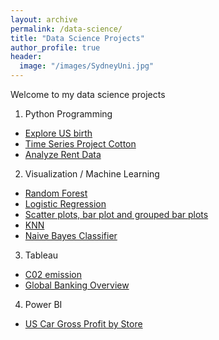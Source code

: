 ```yaml
---
layout: archive
permalink: /data-science/
title: "Data Science Projects"
author_profile: true
header:
  image: "/images/SydneyUni.jpg"
---
```

Welcome to my data science projects

1. Python Programming
* [Explore US birth](https://github.com/pphamnham/Phu-PythonProject/blob/master/Explore%20US%20Birth.ipynb)
* [Time Series Project Cotton](https://github.com/pphamnham/Phu-PythonProject/blob/master/Time%20Series%20Project%20Cotton%20-%20Production%20Volume.ipynb)
* [Analyze Rent Data](https://github.com/pphamnham/Phu-PythonProject/blob/master/analyze_visualize_rent_data.ipynb)
2. Visualization / Machine Learning
* [Random Forest](https://github.com/pphamnham/Phu-MachineLearning/blob/master/RandomForest_Final.ipynb)
* [Logistic Regression](https://github.com/pphamnham/Phu-MachineLearning/blob/master/LogisticRegression_Final.ipynb)
* [Scatter plots, bar plot and grouped bar plots](/viz01/)
* [KNN](/viz02/)
* [Naive Bayes Classifier](https://github.com/pphamnham/Phu-MachineLearning/blob/master/NaivesBayes_final.ipynb)
3. Tableau
* [C02 emission](https://public.tableau.com/views/ExploratorydataanalysisworldC02emission_piechart/Dashboard1?:display_count=y&:origin=viz_share_link)
* [Global Banking Overview](https://public.tableau.com/views/Globalbankinglandscape/Dashboard1?:display_count=y&:origin=viz_share_link)
4. Power BI
* [US Car Gross Profit by Store](https://app.powerbi.com/reportEmbed?reportId=3af5e8aa-66c8-4704-8a6b-a618b948a4dd&autoAuth=true&ctid=2dfb2f0b-4d21-4268-9559-72926144c918&config=eyJjbHVzdGVyVXJsIjoiaHR0cHM6Ly93YWJpLXVzLW5vcnRoLWNlbnRyYWwtcmVkaXJlY3QuYW5hbHlzaXMud2luZG93cy5uZXQvIn0%3D)
